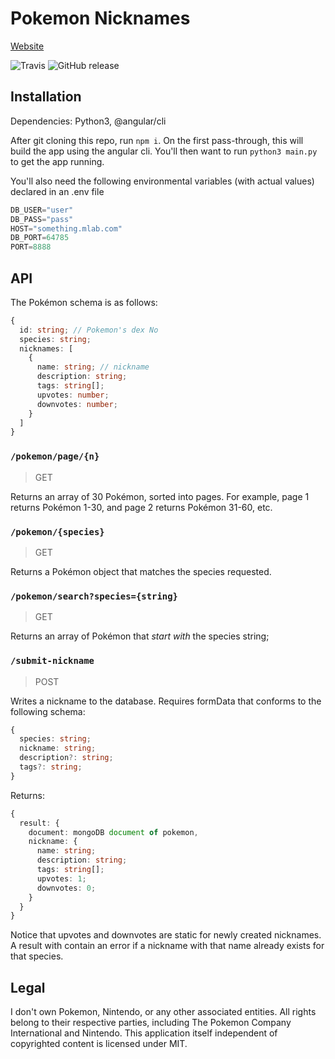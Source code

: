 # Pokemon Nicknames

[Website](http://pokemonnicknames.com)


![Travis](https://img.shields.io/travis/EmmaRamirez/pokemon-nicknames.svg?style=flat-square) ![GitHub release](https://img.shields.io/github/release/qubyte/rubidium.svg?style=flat-square)



## Installation

Dependencies: Python3, @angular/cli

After git cloning this repo, run `npm i`. On the first pass-through, this will build the app using the angular cli. You'll then want to run `python3 main.py` to get the app running.

You'll also need the following environmental variables (with actual values) declared in an .env file

```javascript
DB_USER="user"
DB_PASS="pass"
HOST="something.mlab.com"
DB_PORT=64785
PORT=8888
```

## API

The Pokémon schema is as follows:

```typescript
{
  id: string; // Pokemon's dex No
  species: string;
  nicknames: [
    {
      name: string; // nickname
      description: string;
      tags: string[];
      upvotes: number;
      downvotes: number;
    }
  ]
}
```

### `/pokemon/page/{n}`

> GET

Returns an array of 30 Pokémon, sorted into pages. For example, page 1 returns Pokémon 1-30, and page 2 returns Pokémon 31-60, etc.

### `/pokemon/{species}`

> GET

Returns a Pokémon object that matches the species requested.

### `/pokemon/search?species={string}`

> GET

Returns an array of Pokémon that _start with_ the species string;

### `/submit-nickname`

> POST

Writes a nickname to the database. Requires formData that conforms to the following schema:

```typescript
{
  species: string;
  nickname: string;
  description?: string;
  tags?: string;
}
```

Returns:

```typescript
{
  result: {
    document: mongoDB document of pokemon,
    nickname: {
      name: string;
      description: string;
      tags: string[];
      upvotes: 1;
      downvotes: 0;
    }
  }
}

```

Notice that upvotes and downvotes are static for newly created nicknames. A result with contain an error if a nickname with that name already exists for that species.


## Legal

I don't own Pokemon, Nintendo, or any other associated entities. All rights belong to their respective parties, including The Pokemon Company International and Nintendo. This application itself independent of copyrighted content is licensed under MIT.

